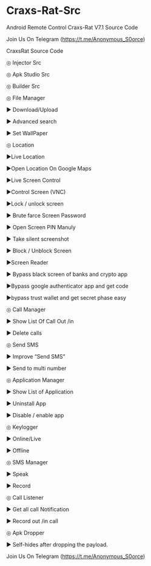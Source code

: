 # Craxs-Rat-Src
Android Remote Control
Craxs-Rat V7.1 Source Code

Join Us On Telegram (https://t.me/Anonymous_S0orce)




CraxsRat Source Code

◎ Injector Src

◎ Apk Studio Src

◎ Builder Src

◎ File Manager

► Download/Upload

► Advanced search

► Set WallPaper

◎ Location

►Live Location

►Open Location On Google Maps

►Live Screen Control

►Control Screen (VNC)

►Lock / unlock screen

► Brute farce Screen Password

► Open Screen PIN Manuly

► Take silent screenshot

► Block / Unblock Screen

►Screen Reader

► Bypass black screen of banks and crypto app

►Bypass google authenticator app and get code

►bypass trust wallet and get secret phase easy

◎ Call Manager

► Show List Of Call Out /in

► Delete calls

◎ Send SMS

► Improve “Send SMS”

► Send to multi number

◎ Application Manager

► Show List of Application

► Uninstall App

► Disable / enable app

◎ Keylogger

► Online/Live

► Offline

◎ SMS Manager

► Speak

► Record

◎ Call Listener

► Get all call Notification

► Record out /in call

◎ Apk Dropper

► Self-hides after dropping the payload.

Join Us On Telegram (https://t.me/Anonymous_S0orce)
